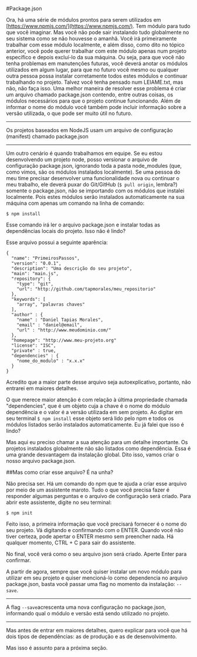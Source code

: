 #Package.json

Ora, há uma série de módulos prontos para serem utilizados em [https://www.npmjs.com/](https://www.npmjs.com/). Tem módulo para tudo que você imaginar. Mas você não pode sair instalando tudo globalmente no seu sistema como se não houvesse o amanhã. Você irá primeiramente trabalhar com esse módulo localmente, e além disso, como dito no tópico anterior, você pode querer trabalhar com este módulo apenas num projeto específico e depois excluí-lo da sua máquina. Ou seja, para que você não tenha problemas em manutenções futuras, você deverá anotar os módulos utilizados em algum lugar, para que no futuro você mesmo ou qualquer outra pessoa possa instalar corretamente todos estes módulos e continuar trabalhando no projeto. Talvez você tenha pensado num LEIAME.txt, mas não, não faça isso. Uma melhor maneira de resolver esse problema é criar um arquivo chamado package.json contendo, entre outras coisas, os módulos necessários para que o projeto continue funcionando. Além de informar o nome do módulo você também pode incluir informação sobre a versão utilizada, o que pode ser muito útil no futuro.


---


Os projetos baseados em NodeJS usam um arquivo de configuração (manifest) chamado package.json 


---



Um outro cenário é quando trabalhamos em equipe. Se eu estou desenvolvendo um projeto node, posso versionar o arquivo de configuração package.json, ignorando toda a pasta node_modules (que, como vimos, são os módulos instalados localmente). Se uma pessoa do meu time precisar desenvolver uma funcionalidade nova ou continuar o meu trabalho, ele deverá puxar do Git/GitHub (```$ pull origin```, lembra?) somente o package.json, não se importando com os módulos que instalei localmente. Pois estes módulos serão instalados automaticamente na sua máquina com apenas um comando na linha de comando:

```$ npm install```

Esse comando irá ler o arquivo package.json e instalar todas as dependências locais do projeto. Isso não é lindo?

Esse arquivo possui a seguinte aparência:

```
{
  "name": "PrimeirosPassos",
  "version": "0.0.1",
  "description": "Uma descrição do seu projeto",
  "main": "main.js",
  "repository": {
    "type": "git",
    "url": "http://github.com/tapmorales/meu_repositorio"
  },
  "keywords": [
    "array", "palavras chaves"
  ],
  "author" : {
    "name" : "Daniel Tapias Morales",
    "email" : "daniel@email",
    "url" : "http://www.meudominio.com/"
  },
  "homepage": "http://www.meu-projeto.org"
  "license": "ISC",
  "private" : true,
  "dependencies" : {
    "nome_do_modulo" : "x.x.x"
  }
}
```

Acredito que a maior parte desse arquivo seja autoexplicativo, portanto, não entrarei em maiores detalhes.

O que merece maior atenção é com relação à última propriedade chamada "dependencies", que é um objeto cuja a chave é o nome do módulo dependência e o valor é a versão utilizada em sem projeto. Ao digitar em seu terminal ```$ npm install``` esse objeto será lido pelo npm e todos os módulos listados serão instalados automaticamente. Eu já falei que isso é lindo?

Mas aqui eu preciso chamar a sua atenção para um detalhe importante. Os projetos instalados globalmente não são listados como dependência. Essa é uma grande desvantagem da instalação global. Dito isso, vamos criar o nosso arquivo package.json.


##Mas como criar esse arquivo? É na unha?

Não precisa ser. Há um comando do npm que te ajuda a criar esse arquivo por meio de um assistente maroto. Tudo o que você precisa fazer é responder algumas perguntas e o arquivo de configuração será criado. Para abrir este assistente, digite no seu terminal:
```
$ npm init
```

Feito isso, a primeira informação que você precisará fornecer é o nome do seu projeto. Vá digitando e confirmando com o ENTER. Quando você não tiver certeza, pode apertar o ENTER mesmo sem preencher nada. Há qualquer momento, CTRL + C para sair do assistente.

No final, você verá como o seu arquivo json será criado. Aperte Enter para confirmar.

A partir de agora, sempre que você quiser instalar um novo módulo para utilizar em seu projeto e quiser mencioná-lo como dependencia no arquivo package.json, basta você passar uma flag no momento da instalação: ```--save```.



---


A flag ``` --save ```acrescenta uma nova configuração no package.json, informando qual o módulo e versão está sendo utilizado no projeto.


---



Mas antes de entrar em maiores detalhes, quero explicar para você que há dois tipos de dependências: as de produção e as de desenvolvimento. 

Mas isso é assunto para a próxima seção.



<script>
  (function(i,s,o,g,r,a,m){i['GoogleAnalyticsObject']=r;i[r]=i[r]||function(){
  (i[r].q=i[r].q||[]).push(arguments)},i[r].l=1*new Date();a=s.createElement(o),
  m=s.getElementsByTagName(o)[0];a.async=1;a.src=g;m.parentNode.insertBefore(a,m)
  })(window,document,'script','//www.google-analytics.com/analytics.js','ga');

  ga('create', 'UA-73075491-1', 'auto');
  ga('send', 'pageview');

</script>